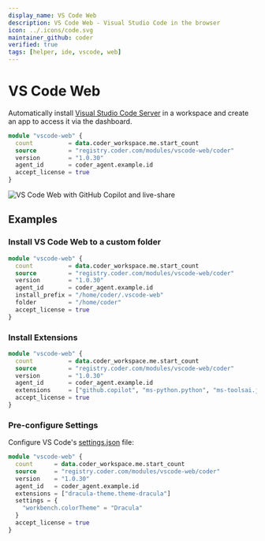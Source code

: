 ```yaml
---
display_name: VS Code Web
description: VS Code Web - Visual Studio Code in the browser
icon: ../.icons/code.svg
maintainer_github: coder
verified: true
tags: [helper, ide, vscode, web]
---
```


# VS Code Web

Automatically install [Visual Studio Code Server](https://code.visualstudio.com/docs/remote/vscode-server) in a workspace and create an app to access it via the dashboard.

```tf
module "vscode-web" {
  count          = data.coder_workspace.me.start_count
  source         = "registry.coder.com/modules/vscode-web/coder"
  version        = "1.0.30"
  agent_id       = coder_agent.example.id
  accept_license = true
}
```

![VS Code Web with GitHub Copilot and live-share](../.images/vscode-web.gif)

## Examples

### Install VS Code Web to a custom folder

```tf
module "vscode-web" {
  count          = data.coder_workspace.me.start_count
  source         = "registry.coder.com/modules/vscode-web/coder"
  version        = "1.0.30"
  agent_id       = coder_agent.example.id
  install_prefix = "/home/coder/.vscode-web"
  folder         = "/home/coder"
  accept_license = true
}
```

### Install Extensions

```tf
module "vscode-web" {
  count          = data.coder_workspace.me.start_count
  source         = "registry.coder.com/modules/vscode-web/coder"
  version        = "1.0.30"
  agent_id       = coder_agent.example.id
  extensions     = ["github.copilot", "ms-python.python", "ms-toolsai.jupyter"]
  accept_license = true
}
```

### Pre-configure Settings

Configure VS Code's [settings.json](https://code.visualstudio.com/docs/getstarted/settings#_settings-json-file) file:

```tf
module "vscode-web" {
  count      = data.coder_workspace.me.start_count
  source     = "registry.coder.com/modules/vscode-web/coder"
  version    = "1.0.30"
  agent_id   = coder_agent.example.id
  extensions = ["dracula-theme.theme-dracula"]
  settings = {
    "workbench.colorTheme" = "Dracula"
  }
  accept_license = true
}
```
